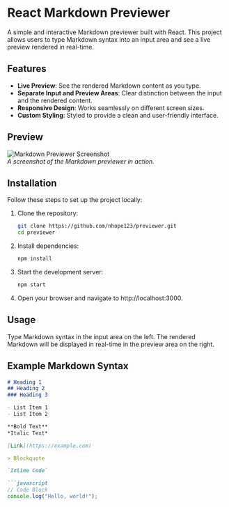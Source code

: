 # React Markdown Previewer  

A simple and interactive Markdown previewer built with React. This project allows users to type Markdown syntax into an input area and see a live preview rendered in real-time.  

## Features  

- **Live Preview**: See the rendered Markdown content as you type.  
- **Separate Input and Preview Areas**: Clear distinction between the input and the rendered content.  
- **Responsive Design**: Works seamlessly on different screen sizes.  
- **Custom Styling**: Styled to provide a clean and user-friendly interface.  

## Preview  

![Markdown Previewer Screenshot](path/to/screenshot.png)  
*A screenshot of the Markdown previewer in action.*

## Installation  

Follow these steps to set up the project locally:  

1. Clone the repository:  
   ```bash
   git clone https://github.com/nhope123/previewer.git
   cd previewer

2. Install dependencies:
    ```bash
    npm install
3. Start the development server:
   ```bash
   npm start
4. Open your browser and navigate to http://localhost:3000.

## Usage
Type Markdown syntax in the input area on the left.
The rendered Markdown will be displayed in real-time in the preview area on the right.

## Example Markdown Syntax
```markdown
# Heading 1  
## Heading 2  
### Heading 3  

- List Item 1  
- List Item 2  

**Bold Text**  
*Italic Text*  

[Link](https://example.com)  

> Blockquote  

`Inline Code`  

```javascript
// Code Block  
console.log("Hello, world!");
```



